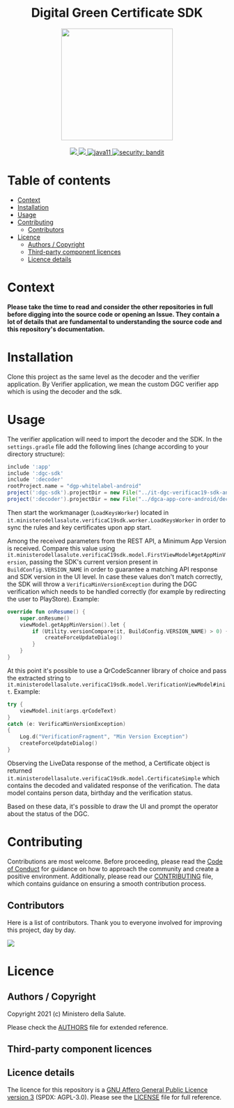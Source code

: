 
<h1 align="center">Digital Green Certificate SDK</h1>  
  
<div align="center">  
<img width="256" height="256" src="img/logo-dcg.png">  
</div>  
  
<br />  
<div align="center">  
    <!-- CoC -->  
    <a href="CODE_OF_CONDUCT.md">  
      <img src="https://img.shields.io/badge/Contributor%20Covenant-v2.0%20adopted-ff69b4.svg" />  
    </a>  
    <a href="CODE_OF_CONDUCT.md">  
      <img src="https://img.shields.io/badge/badge-green.svg" />  
    </a>  
    <a href="/">  
      <img alt="java11"  
      src="https://img.shields.io/badge/badge-red.svg">  
    </a>  
    <a href="/">  
      <img alt="security: bandit"  
      src="https://img.shields.io/badge/badge-yellow.svg">  
    </a>  
</div>  
  
  
# Table of contents  
  
- [Context](#context)  
- [Installation](#installation)  
- [Usage](#usage)  
- [Contributing](#contributing)  
  - [Contributors](#contributors)  
- [Licence](#licence)  
  - [Authors / Copyright](#authors--copyright)  
  - [Third-party component licences](#third-party-component-licences)  
  - [Licence details](#licence-details)  
  
  
# Context  
  
**Please take the time to read and consider the other repositories in full before digging into the source code or opening an Issue. They contain a lot of details that are fundamental to understanding the source code and this repository's documentation.**  
  
# Installation  
  Clone this project as the same level as the decoder and the verifier application. By Verifier application, we mean the custom DGC verifier app which is using the decoder and the sdk.

###   

# Usage  

The verifier application will need to import the decoder and the SDK.
In the `settings.gradle` file add the following lines (change according to your directory structure):

```gradle
include ':app'  
include ':dgc-sdk'  
include ':decoder'  
rootProject.name = "dgp-whitelabel-android"  
project(':dgc-sdk').projectDir = new File("../it-dgc-verificac19-sdk-android/sdk")  
project(':decoder').projectDir = new File("../dgca-app-core-android/decoder")
```

Then start the workmanager (`LoadKeysWorker`) located in `it.ministerodellasalute.verificaC19sdk.worker.LoadKeysWorker` in order to sync the rules and key certificates upon app start.

Among the received parameters from the REST API, a Minimum App Version is received. Compare this value using `it.ministerodellasalute.verificaC19sdk.model.FirstViewModel#getAppMinVersion`,
passing the SDK's current version present in `BuildConfig.VERSION_NAME` in order to guarantee a matching API response and SDK version in the UI level. In case these values don't match correctly, the SDK will throw a `VerificaMinVersionException` during the DGC verification which needs to be handled correctly (for example by redirecting the user to PlayStore).
Example:

```kotlin
override fun onResume() {  
    super.onResume()  
    viewModel.getAppMinVersion().let {  
        if (Utility.versionCompare(it, BuildConfig.VERSION_NAME) > 0) {  
            createForceUpdateDialog()  
        }  
    }  
}
```

At this point it's possible to use a QrCodeScanner library of choice and pass the extracted string to `it.ministerodellasalute.verificaC19sdk.model.VerificationViewModel#init`.
Example:

```kotlin
try {  
    viewModel.init(args.qrCodeText)  
}  
catch (e: VerificaMinVersionException)  
{  
    Log.d("VerificationFragment", "Min Version Exception")  
    createForceUpdateDialog()  
}
```

Observing the LiveData response of the method, a Certificate object is returned `it.ministerodellasalute.verificaC19sdk.model.CertificateSimple` which contains the decoded and validated response of the verification. The data model contains person data, birthday and the verification status.

Based on these data, it's possible to draw the UI and prompt the operator about the status of the DGC.

  
# Contributing  
Contributions are most welcome. Before proceeding, please read the [Code of Conduct](./CODE_OF_CONDUCT.md) for guidance on how to approach the community and create a positive environment. Additionally, please read our [CONTRIBUTING](./CONTRIBUTING.md) file, which contains guidance on ensuring a smooth contribution process.  
  
## Contributors  
Here is a list of contributors. Thank you to everyone involved for improving this project, day by day.  
  
<a href="https://github.com/ministero-salute/it-dgc-verificac19-sdk-android)">  
  <img  
  src="https://contributors-img.web.app/image?repo=ministero-salute/it-dgc-verificac19-sdk-android"  
  />  
</a>  
  
# Licence  
  
## Authors / Copyright  
  
Copyright 2021 (c) Ministero della Salute.  
  
Please check the [AUTHORS](./AUTHORS) file for extended reference.  
  
## Third-party component licences  
  
## Licence details  
  
The licence for this repository is a [GNU Affero General Public Licence version 3](https://www.gnu.org/licenses/agpl-3.0.html) (SPDX: AGPL-3.0). Please see the [LICENSE](./LICENSE) file for full reference.
